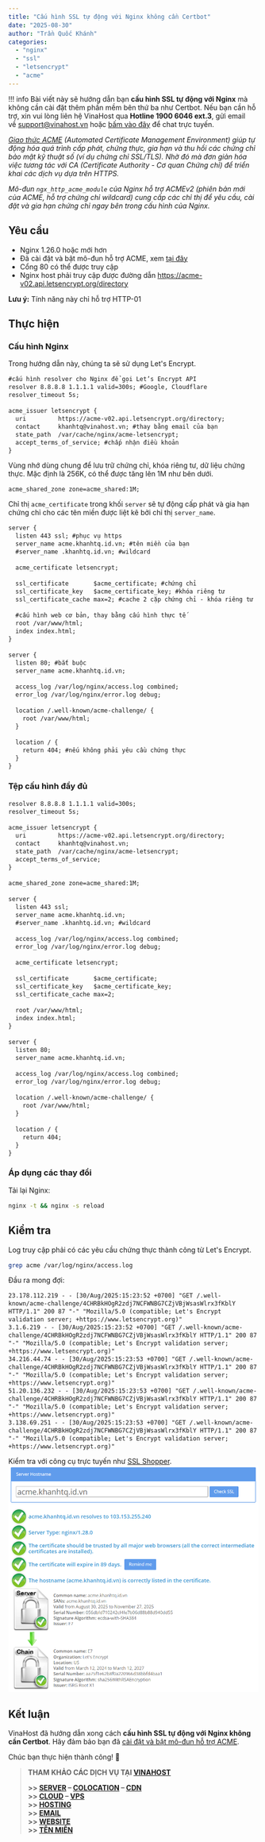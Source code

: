 ```yaml
---
title: "Cấu hình SSL tự động với Nginx không cần Certbot"
date: "2025-08-30"
author: "Trần Quốc Khánh"
categories:
  - "nginx"
  - "ssl"
  - "letsencrypt"
  - "acme"
---
```


!!! info
    Bài viết này sẽ hướng dẫn bạn **cấu hình SSL tự động với Nginx** mà không cần cài đặt thêm phần mềm bên thứ ba như Certbot. Nếu bạn cần hỗ trợ, xin vui lòng liên hệ VinaHost qua **Hotline 1900 6046 ext.3**, gửi email về [support@vinahost.vn](mailto:support@vinahost.vn) hoặc [bấm vào đây](https://livechat.vinahost.vn/chat.php) để chat trực tuyến.

_[Giao thức ACME](https://www.rfc-editor.org/rfc/rfc8555.html) (Automated Certificate Management Environment) giúp tự động hóa quá trình cấp phát, chứng thực, gia hạn và thu hồi các chứng chỉ bảo mật kỹ thuật số (ví dụ chứng chỉ SSL/TLS). Nhờ đó mà đơn giản hóa việc tương tác với CA (Certificate Authority - Cơ quan Chứng chỉ) để triển khai các dịch vụ dựa trên HTTPS._

_Mô-đun `ngx_http_acme_module` của Nginx hỗ trợ ACMEv2 (phiên bản mới của ACME, hỗ trợ chứng chỉ wildcard) cung cấp các chỉ thị để yêu cầu, cài đặt và gia hạn chứng chỉ ngay bên trong cấu hình của Nginx._

## Yêu cầu

- Nginx 1.26.0 hoặc mới hơn
- Đã cài đặt và bật mô-đun hỗ trợ ACME, xem [tại đây](https://kb.vinahost.vn/build-ngx_http_acme_module/)
- Cổng 80 có thể được truy cập
- Nginx host phải truy cập được đường dẫn <https://acme-v02.api.letsencrypt.org/directory>

**Lưu ý:** Tính năng này chỉ hỗ trợ HTTP-01

## Thực hiện

### Cấu hình Nginx

Trong hướng dẫn này, chúng ta sẽ sử dụng Let's Encrypt.

```nginx
#cấu hình resolver cho Nginx để gọi Let’s Encrypt API
resolver 8.8.8.8 1.1.1.1 valid=300s; #Google, Cloudflare
resolver_timeout 5s;

acme_issuer letsencrypt { 
  uri         https://acme-v02.api.letsencrypt.org/directory;
  contact     khanhtq@vinahost.vn; #thay bằng email của bạn
  state_path  /var/cache/nginx/acme-letsencrypt;
  accept_terms_of_service; #chấp nhận điều khoản
}
```

Vùng nhớ dùng chung để lưu trữ chứng chỉ, khóa riêng tư, dữ liệu chứng thực. Mặc định là 256K, có thể được tăng lên 1M như bên dưới.

```nginx
acme_shared_zone zone=acme_shared:1M; 
```

Chỉ thị `acme_certificate` trong khối `server` sẽ tự động cấp phát và gia hạn chứng chỉ cho các tên miền được liệt kê bởi chỉ thị `server_name`.

```nginx
server {
  listen 443 ssl; #phục vụ https
  server_name acme.khanhtq.id.vn; #tên miền của bạn
  #server_name .khanhtq.id.vn; #wildcard

  acme_certificate letsencrypt;

  ssl_certificate       $acme_certificate; #chứng chỉ
  ssl_certificate_key   $acme_certificate_key; #khóa riêng tư
  ssl_certificate_cache max=2; #cache 2 cặp chứng chỉ - khóa riêng tư

  #cấu hình web cơ bản, thay bằng cấu hình thực tế
  root /var/www/html;
  index index.html;
}

server { 
  listen 80; #bắt buộc
  server_name acme.khanhtq.id.vn;

  access_log /var/log/nginx/access.log combined;
  error_log /var/log/nginx/error.log debug;

  location /.well-known/acme-challenge/ {
    root /var/www/html;
  }

  location / { 
    return 404; #nếu không phải yêu cầu chứng thực
  }
}
```

### Tệp cấu hình đầy đủ

```nginx
resolver 8.8.8.8 1.1.1.1 valid=300s;
resolver_timeout 5s;

acme_issuer letsencrypt { 
  uri         https://acme-v02.api.letsencrypt.org/directory;
  contact     khanhtq@vinahost.vn;
  state_path  /var/cache/nginx/acme-letsencrypt;
  accept_terms_of_service;
}

acme_shared_zone zone=acme_shared:1M; 

server {
  listen 443 ssl;
  server_name acme.khanhtq.id.vn;
  #server_name .khanhtq.id.vn; #wildcard

  access_log /var/log/nginx/access.log combined;
  error_log /var/log/nginx/error.log debug;

  acme_certificate letsencrypt;

  ssl_certificate       $acme_certificate;
  ssl_certificate_key   $acme_certificate_key;
  ssl_certificate_cache max=2;

  root /var/www/html;
  index index.html;
}

server { 
  listen 80;
  server_name acme.khanhtq.id.vn;

  access_log /var/log/nginx/access.log combined;
  error_log /var/log/nginx/error.log debug;

  location /.well-known/acme-challenge/ {
    root /var/www/html;
  }

  location / { 
    return 404;
  } 
}
```

### Áp dụng các thay đổi

Tải lại Nginx:

```bash
nginx -t && nginx -s reload
```

## Kiểm tra

Log truy cập phải có các yêu cầu chứng thực thành công từ Let's Encrypt.

```bash
grep acme /var/log/nginx/access.log
```

Đầu ra mong đợi:

```log
23.178.112.219 - - [30/Aug/2025:15:23:52 +0700] "GET /.well-known/acme-challenge/4CHRBkHOgR2zdj7NCFWNBG7CZjVBjWsasWlrx3fKblY HTTP/1.1" 200 87 "-" "Mozilla/5.0 (compatible; Let's Encrypt validation server; +https://www.letsencrypt.org)"
3.1.6.219 - - [30/Aug/2025:15:23:52 +0700] "GET /.well-known/acme-challenge/4CHRBkHOgR2zdj7NCFWNBG7CZjVBjWsasWlrx3fKblY HTTP/1.1" 200 87 "-" "Mozilla/5.0 (compatible; Let's Encrypt validation server; +https://www.letsencrypt.org)"
34.216.44.74 - - [30/Aug/2025:15:23:53 +0700] "GET /.well-known/acme-challenge/4CHRBkHOgR2zdj7NCFWNBG7CZjVBjWsasWlrx3fKblY HTTP/1.1" 200 87 "-" "Mozilla/5.0 (compatible; Let's Encrypt validation server; +https://www.letsencrypt.org)"
51.20.136.232 - - [30/Aug/2025:15:23:53 +0700] "GET /.well-known/acme-challenge/4CHRBkHOgR2zdj7NCFWNBG7CZjVBjWsasWlrx3fKblY HTTP/1.1" 200 87 "-" "Mozilla/5.0 (compatible; Let's Encrypt validation server; +https://www.letsencrypt.org)"
3.138.69.251 - - [30/Aug/2025:15:23:53 +0700] "GET /.well-known/acme-challenge/4CHRBkHOgR2zdj7NCFWNBG7CZjVBjWsasWlrx3fKblY HTTP/1.1" 200 87 "-" "Mozilla/5.0 (compatible; Let's Encrypt validation server; +https://www.letsencrypt.org)"
```

Kiểm tra với công cụ trực tuyến như [SSL Shopper](https://www.sslshopper.com/ssl-checker.html).
![Kiểm tra với SSL Shopper](images/nginx-native-support-acme.png)

## Kết luận

VinaHost đã hướng dẫn xong cách **cấu hình SSL tự động với Nginx không cần Certbot**. Hãy đảm bảo bạn đã [cài đặt và bật mô-đun hỗ trợ ACME](https://kb.vinahost.vn/build-ngx_http_acme_module/).

Chúc bạn thực hiện thành công! 🍻

> **THAM KHẢO CÁC DỊCH VỤ TẠI [VINAHOST](https://vinahost.vn/)**
>
> **\>> [SERVER](https://vinahost.vn/thue-may-chu-rieng/) – [COLOCATION](https://vinahost.vn/colocation.html) – [CDN](https://vinahost.vn/dich-vu-cdn-chuyen-nghiep)**  
> **\>> [CLOUD](https://vinahost.vn/cloud-server-gia-re/) – [VPS](https://vinahost.vn/vps-ssd-chuyen-nghiep/)**  
> **\>> [HOSTING](https://vinahost.vn/wordpress-hosting)**  
> **\>> [EMAIL](https://vinahost.vn/email-hosting)**  
> **\>> [WEBSITE](http://vinawebsite.vn/)**  
> **\>> [TÊN MIỀN](https://vinahost.vn/ten-mien-gia-re/)**
